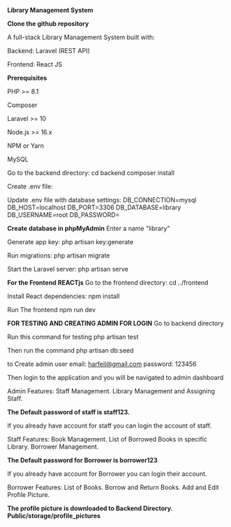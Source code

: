 **Library Management System**

**Clone the github repository**

A full-stack Library Management System built with:

Backend: Laravel (REST API)

Frontend: React JS

**Prerequisites**

PHP >= 8.1

Composer

Laravel >= 10

Node.js >= 16.x

NPM or Yarn

MySQL

Go to the backend directory:
cd backend
composer install

Create .env file:

Update .env file with database settings:
DB_CONNECTION=mysql
DB_HOST=localhost
DB_PORT=3306
DB_DATABASE=library
DB_USERNAME=root
DB_PASSWORD=

**Create database in phpMyAdmin**
Enter a name "library"

Generate app key:
php artisan key:generate

Run migrations:
php artisan migrate

Start the Laravel server:
php artisan serve

**For the Frontend REACTjs**
Go to the frontend directory:
cd ../frontend

Install React dependencies:
npm install

Run The frontend
npm run dev

**FOR TESTING AND CREATING ADMIN FOR LOGIN**
Go to backend directory

Run this command for testing 
php artisan test

Then run the command
php artisan db:seed

to Create admin user
email: harfeil@gmail.com
password: 123456

Then login to the application and you will be navigated to admin dashboard

Admin Features:
Staff Management.
Library Management and Assigning Staff.

**The Default password of staff is staff123.**

If you already have account for staff you can login the account of staff.

Staff Features:
Book Management.
List of Borrowed Books in specific Library.
Borrower Management.

**The Default password for Borrower is borrower123**

If you already have account for Borrower you can login their account.

Borrower Features:
List of Books.
Borrow and Return Books.
Add and Edit Profile Picture.

**The profile picture is downloaded to Backend Directory. Public/storage/profile_pictures**



